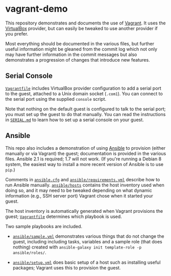 vagrant-demo
============

This repository demonstrates and documents the use of [Vagrant]. It
uses the [VirtualBox] provider, but can easily be tweaked to use
another provider if you prefer.

Most everything should be documented in the various files, but further
useful information might be gleaned from the commit log which not only
may have further information in the commit messages but also
demonstrates a progression of changes that introduce new features.

[Vagrant]: https://www.vagrantup.com/docs/
[VirtualBox]: https://www.virtualbox.org/


Serial Console
--------------

[`Vagrantfile`] includes VirtualBox provider configuration to add a
serial port to the guest, attached to a Unix domain socket (`.com1`).
You can connect to the serial port using the supplied `console`
script.

Note that nothing on the default guest is configured to talk to the
serial port; you must set up the guest to do that manually. You can
read the instructions in [`SERIAL.md`](SERIAL.md) to learn how to set
up a serial console on your guest.


Ansible
-------

This repo also includes a demonstration of using [Ansible] to
provision (either manually or via Vagrant) the guest; documentation is
provided in the various files. Ansible 2.1 is required; 1.7 will not
work. (If you're running a Debian 8 system, the easiest way to install
a more recent version of Ansible is to use `pip`.)

Comments in [`ansible.cfg`] and [`ansible/requirements.yml`] describe
how to run Ansible manually. [`ansible/hosts`] contains the host
inventory used when doing so, and it may need to be tweaked depending
on what dynamic information (e.g., SSH server port) Vagrant chose when
it started your guest.

The host inventory is automatically generated when Vagrant provisions
the guest; [`Vagrantfile`] determines which playbook is used.

Two sample playbooks are included.

* [`ansible/sample.yml`] demonstrates various things that do not
  change the guest, including including tasks, variables and a sample
  role (that does nothing) created with `
    ansible-galaxy init template-role -p ansible/roles/
  `.

* [`ansible/setup.yml`] does basic setup of a host such as installing
  useful packages; Vagrant uses this to provision the guest.

[Ansible]: https://docs.ansible.com/ansible/
[`Vagrantfile`]: Vagrantfile
[`ansible.cfg`]: ansible.cfg
[`ansible/requirements.yml`]: ansible/requirements.yml
[`ansible/hosts`]: ansible/hosts
[`ansible/sample.yml`]: ansible/sample.yml
[`ansible/setup.yml`]: ansible/setup.yml
